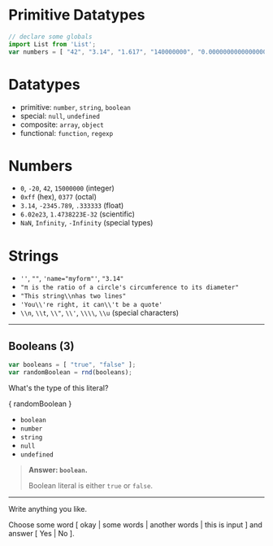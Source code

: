 Primitive Datatypes
===================

```js
// declare some globals
import List from 'List';
var numbers = [ "42", "3.14", "1.617", "140000000", "0.00000000000000000091093822", "13", "100500", ".155", "Infinity", "-Infinity", "10e23", "0101010001", "9.1093822e−31", "NaN", "0xCCFF", "1.4738223E-32" ];
```

# Datatypes
- primitive: `number`, `string`, `boolean`
- special: `null`, `undefined`
- composite: `array`, `object`
- functional: `function`, `regexp`

# Numbers
- `0`, `-20`, `42`, `15000000` (integer)
- `0xff` (hex), `0377` (octal)
- `3.14`, `-2345.789`, `.333333` (float)
- `6.02e23`, `1.4738223E-32` (scientific)
- `NaN`, `Infinity`, `-Infinity` (special types)

# Strings
- `''`, `""`, `'name="myform"'`, `"3.14"`
- `"π is the ratio of a circle's circumference to its diameter"`
- `"This string\\nhas two lines"`
- `'You\\'re right, it can\\'t be a quote'`
- `\\n`, `\\t`, `\\"`, `\\'`, `\\\\`, `\\u` (special characters)

---

## Booleans (3)

```js
var booleans = [ "true", "false" ];
var randomBoolean = rnd(booleans);
```

What's the type of this literal?

  { randomBoolean }

- `boolean`
- `number`
- `string`
- `null`
- `undefined`

> __Answer: `boolean`.__
>
> Boolean literal is either `true` or `false`.


---

Write anything you like.

Choose some word [ okay | some words | another words | this is input ] and answer [ Yes | No ].